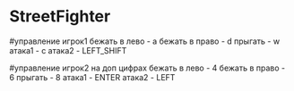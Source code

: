 # StreetFighter
 #управление игрок1
 бежать в лево - a
 бежать в право  - d
 прыгать - w
 атака1 - с
 атака2 - LEFT_SHIFT
 
  #управление игрок2
  на доп цифрах
 бежать в лево - 4
 бежать в право  - 6
 прыгать - 8
 атака1 - ENTER
 атака2 - LEFT
